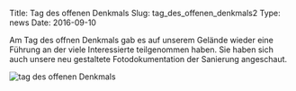 Title: Tag des offenen Denkmals
Slug: tag_des_offenen_denkmals2
Type: news
Date: 2016-09-10

Am Tag des offnen Denkmals gab es auf unserem Gelände wieder eine Führung an der viele Interessierte teilgenommen haben. Sie haben sich auch unsere neu gestaltete Fotodokumentation der Sanierung angeschaut.

<img src="/images/16_sept.png" alt="tag des offenen Denkmals"/>

